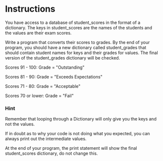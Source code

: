# Instructions
You have access to a database of student_scores in the format of a dictionary. The keys in student_scores are the names of the students and the values are their exam scores.

Write a program that converts their scores to grades. By the end of your program, you should have a new dictionary called student_grades that should contain student names for keys and their grades for values. The final version of the student_grades dictionary will be checked.

Scores 91 - 100: Grade = "Outstanding"

Scores 81 - 90: Grade = "Exceeds Expectations"

Scores 71 - 80: Grade = "Acceptable"

Scores 70 or lower: Grade = "Fail"

### Hint
Remember that looping through a Dictionary will only give you the keys and not the values.

If in doubt as to why your code is not doing what you expected, you can always print out the intermediate values.

At the end of your program, the print statement will show the final student_scores dictionary, do not change this.